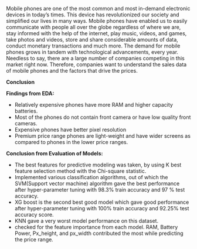 Mobile phones are one of the most common and most in-demand electronic devices in today’s times. This device has revolutionized our society and simplified our lives in many ways. Mobile phones have enabled us to easily communicate with people all over the globe regardless of where we are, stay informed with the help of the internet, play music, videos, and games, take photos and videos, store and share considerable amounts of data, conduct monetary transactions and much more.
The demand for mobile phones grows in tandem with technological advancements, every year. Needless to say, there are a large number of companies competing in this market right now. Therefore, companies want to understand the sales data of mobile phones and the factors that drive the prices.

**Conclusion**

**Findings from EDA:**

* Relatively expensive phones have more RAM and higher capacity batteries.
* Most of the phones do not contain front camera or have low quality front cameras.
* Expensive phones have better pixel resolution
* Premium price range phones are light-weight and have wider screens as compared to phones in the lower price ranges.

**Conclusion from Evaluation of Models:**

* The best features for predictive modeling was taken, by using K best feature selection method with the Chi-square statistic.
* Implemented various classification algorithms, out of which the SVM(Support vector machine) algorithm gave the best performance after hyper-parameter tuning with 98.3% train accuracy and 97 % test accuracy.
* XG boost is the second best good model which gave good performance after hyper-parameter tuning with 100% train accuracy and 92.25% test accuracy score.
* KNN gave a very worst model performance on this dataset.
* checked for the feature importance from each model. RAM, Battery Power, Px_height, and px_width contributed the most while predicting the price range.
